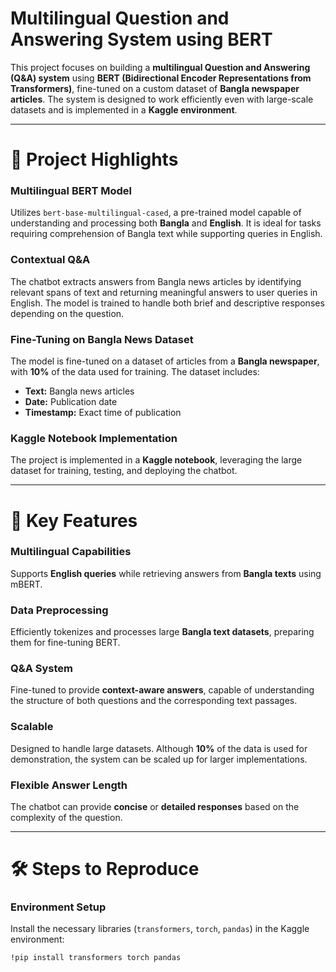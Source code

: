 # Multilingual Question and Answering System using BERT

This project focuses on building a **multilingual Question and Answering (Q&A) system** using **BERT (Bidirectional Encoder Representations from Transformers)**, fine-tuned on a custom dataset of **Bangla newspaper articles**. The system is designed to work efficiently even with large-scale datasets and is implemented in a **Kaggle environment**.

---


# 🚀 Project Highlights

### **Multilingual BERT Model**  
Utilizes `bert-base-multilingual-cased`, a pre-trained model capable of understanding and processing both **Bangla** and **English**. It is ideal for tasks requiring comprehension of Bangla text while supporting queries in English.

### **Contextual Q&A**  
The chatbot extracts answers from Bangla news articles by identifying relevant spans of text and returning meaningful answers to user queries in English. The model is trained to handle both brief and descriptive responses depending on the question.

### **Fine-Tuning on Bangla News Dataset**  
The model is fine-tuned on a dataset of articles from a **Bangla newspaper**, with **10%** of the data used for training. The dataset includes:
- **Text:** Bangla news articles
- **Date:** Publication date
- **Timestamp:** Exact time of publication

### **Kaggle Notebook Implementation**  
The project is implemented in a **Kaggle notebook**, leveraging the large dataset for training, testing, and deploying the chatbot.

---

# 🔑 Key Features

### **Multilingual Capabilities**  
Supports **English queries** while retrieving answers from **Bangla texts** using mBERT.

### **Data Preprocessing**  
Efficiently tokenizes and processes large **Bangla text datasets**, preparing them for fine-tuning BERT.

### **Q&A System**  
Fine-tuned to provide **context-aware answers**, capable of understanding the structure of both questions and the corresponding text passages.

### **Scalable**  
Designed to handle large datasets. Although **10%** of the data is used for demonstration, the system can be scaled up for larger implementations.

### **Flexible Answer Length**  
The chatbot can provide **concise** or **detailed responses** based on the complexity of the question.

---

# 🛠️ Steps to Reproduce

### **Environment Setup**  
Install the necessary libraries (`transformers`, `torch`, `pandas`) in the Kaggle environment:
```bash
!pip install transformers torch pandas
